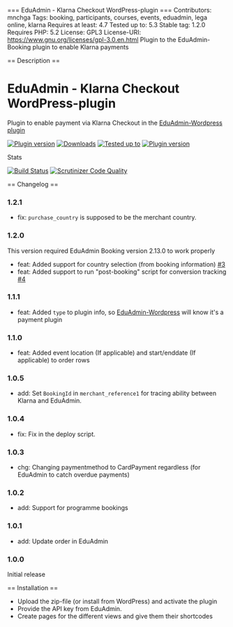 === EduAdmin - Klarna Checkout WordPress-plugin ===
Contributors: mnchga
Tags: booking, participants, courses, events, eduadmin, lega online, klarna
Requires at least: 4.7
Tested up to: 5.3
Stable tag: 1.2.0
Requires PHP: 5.2
License: GPL3
License-URI: https://www.gnu.org/licenses/gpl-3.0.en.html
Plugin to the EduAdmin-Booking plugin to enable Klarna payments

== Description == 

# EduAdmin - Klarna Checkout WordPress-plugin

Plugin to enable payment via Klarna Checkout in the [EduAdmin-Wordpress plugin](https://github.com/MultinetInteractive/EduAdmin-WordPress)

[<img src="https://img.shields.io/wordpress/plugin/v/eduadmin-booking-klarna-checkout.svg" alt="Plugin version" />](https://wordpress.org/plugins/eduadmin-booking-klarna-checkout/)
[<img src="https://img.shields.io/wordpress/plugin/dt/eduadmin-booking-klarna-checkout.svg" alt="Downloads" />](https://wordpress.org/plugins/eduadmin-booking-klarna-checkout/)
[<img src="https://img.shields.io/wordpress/v/eduadmin-booking-klarna-checkout.svg" alt="Tested up to" />](https://wordpress.org/plugins/eduadmin-booking-klarna-checkout/)
[<img src="https://img.shields.io/github/commits-since/MultinetInteractive/eduadmin-wp-klarna-checkout/latest.svg" alt="Plugin version" />](https://wordpress.org/plugins/eduadmin-booking-klarna-checkout/)


Stats

[![Build Status](https://scrutinizer-ci.com/g/MultinetInteractive/eduadmin-wp-klarna-checkout/badges/build.png?b=master)](https://scrutinizer-ci.com/g/MultinetInteractive/eduadmin-wp-klarna-checkout/build-status/master)
[![Scrutinizer Code Quality](https://scrutinizer-ci.com/g/MultinetInteractive/eduadmin-wp-klarna-checkout/badges/quality-score.png?b=master)](https://scrutinizer-ci.com/g/MultinetInteractive/eduadmin-wp-klarna-checkout/?branch=master)

== Changelog ==

### 1.2.1

- fix: `purchase_country` is supposed to be the merchant country.

### 1.2.0

This version required EduAdmin Booking version 2.13.0 to work properly

- feat: Added support for country selection (from booking information) [#3](https://github.com/MultinetInteractive/eduadmin-wp-klarna-checkout/issues/3)
- feat: Added support to run "post-booking" script for conversion tracking [#4](https://github.com/MultinetInteractive/eduadmin-wp-klarna-checkout/issues/4)

### 1.1.1
- feat: Added `type` to plugin info, so [EduAdmin-Wordpress](https://github.com/MultinetInteractive/EduAdmin-WordPress) will know it's a payment plugin

### 1.1.0
- feat: Added event location (If applicable) and start/enddate (If applicable) to order rows

### 1.0.5
- add: Set `BookingId` in `merchant_reference1` for tracing ability between Klarna and EduAdmin.

### 1.0.4
- fix: Fix in the deploy script.

### 1.0.3
- chg: Changing paymentmethod to CardPayment regardless (for EduAdmin to catch overdue payments)

### 1.0.2
- add: Support for programme bookings

### 1.0.1
- add: Update order in EduAdmin

### 1.0.0
Initial release

== Installation ==

- Upload the zip-file (or install from WordPress) and activate the plugin
- Provide the API key from EduAdmin.
- Create pages for the different views and give them their shortcodes
